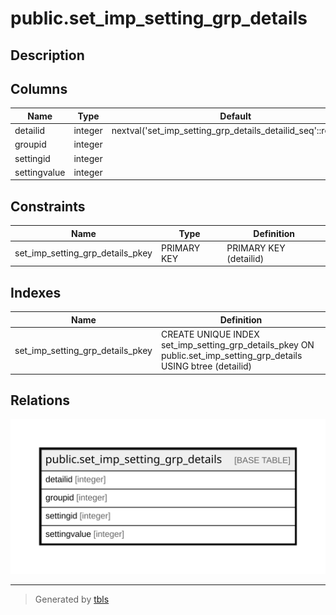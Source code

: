 # public.set_imp_setting_grp_details

## Description

## Columns

| Name | Type | Default | Nullable | Children | Parents | Comment |
| ---- | ---- | ------- | -------- | -------- | ------- | ------- |
| detailid | integer | nextval('set_imp_setting_grp_details_detailid_seq'::regclass) | false |  |  |  |
| groupid | integer |  | false |  |  |  |
| settingid | integer |  | false |  |  |  |
| settingvalue | integer |  | true |  |  |  |

## Constraints

| Name | Type | Definition |
| ---- | ---- | ---------- |
| set_imp_setting_grp_details_pkey | PRIMARY KEY | PRIMARY KEY (detailid) |

## Indexes

| Name | Definition |
| ---- | ---------- |
| set_imp_setting_grp_details_pkey | CREATE UNIQUE INDEX set_imp_setting_grp_details_pkey ON public.set_imp_setting_grp_details USING btree (detailid) |

## Relations

![er](public.set_imp_setting_grp_details.svg)

---

> Generated by [tbls](https://github.com/k1LoW/tbls)
